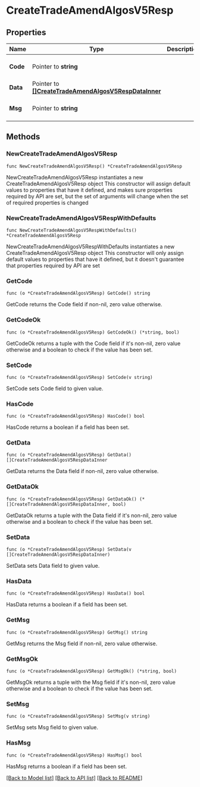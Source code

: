 # CreateTradeAmendAlgosV5Resp

## Properties

Name | Type | Description | Notes
------------ | ------------- | ------------- | -------------
**Code** | Pointer to **string** |  | [optional] [default to ""]
**Data** | Pointer to [**[]CreateTradeAmendAlgosV5RespDataInner**](CreateTradeAmendAlgosV5RespDataInner.md) |  | [optional] 
**Msg** | Pointer to **string** |  | [optional] [default to ""]

## Methods

### NewCreateTradeAmendAlgosV5Resp

`func NewCreateTradeAmendAlgosV5Resp() *CreateTradeAmendAlgosV5Resp`

NewCreateTradeAmendAlgosV5Resp instantiates a new CreateTradeAmendAlgosV5Resp object
This constructor will assign default values to properties that have it defined,
and makes sure properties required by API are set, but the set of arguments
will change when the set of required properties is changed

### NewCreateTradeAmendAlgosV5RespWithDefaults

`func NewCreateTradeAmendAlgosV5RespWithDefaults() *CreateTradeAmendAlgosV5Resp`

NewCreateTradeAmendAlgosV5RespWithDefaults instantiates a new CreateTradeAmendAlgosV5Resp object
This constructor will only assign default values to properties that have it defined,
but it doesn't guarantee that properties required by API are set

### GetCode

`func (o *CreateTradeAmendAlgosV5Resp) GetCode() string`

GetCode returns the Code field if non-nil, zero value otherwise.

### GetCodeOk

`func (o *CreateTradeAmendAlgosV5Resp) GetCodeOk() (*string, bool)`

GetCodeOk returns a tuple with the Code field if it's non-nil, zero value otherwise
and a boolean to check if the value has been set.

### SetCode

`func (o *CreateTradeAmendAlgosV5Resp) SetCode(v string)`

SetCode sets Code field to given value.

### HasCode

`func (o *CreateTradeAmendAlgosV5Resp) HasCode() bool`

HasCode returns a boolean if a field has been set.

### GetData

`func (o *CreateTradeAmendAlgosV5Resp) GetData() []CreateTradeAmendAlgosV5RespDataInner`

GetData returns the Data field if non-nil, zero value otherwise.

### GetDataOk

`func (o *CreateTradeAmendAlgosV5Resp) GetDataOk() (*[]CreateTradeAmendAlgosV5RespDataInner, bool)`

GetDataOk returns a tuple with the Data field if it's non-nil, zero value otherwise
and a boolean to check if the value has been set.

### SetData

`func (o *CreateTradeAmendAlgosV5Resp) SetData(v []CreateTradeAmendAlgosV5RespDataInner)`

SetData sets Data field to given value.

### HasData

`func (o *CreateTradeAmendAlgosV5Resp) HasData() bool`

HasData returns a boolean if a field has been set.

### GetMsg

`func (o *CreateTradeAmendAlgosV5Resp) GetMsg() string`

GetMsg returns the Msg field if non-nil, zero value otherwise.

### GetMsgOk

`func (o *CreateTradeAmendAlgosV5Resp) GetMsgOk() (*string, bool)`

GetMsgOk returns a tuple with the Msg field if it's non-nil, zero value otherwise
and a boolean to check if the value has been set.

### SetMsg

`func (o *CreateTradeAmendAlgosV5Resp) SetMsg(v string)`

SetMsg sets Msg field to given value.

### HasMsg

`func (o *CreateTradeAmendAlgosV5Resp) HasMsg() bool`

HasMsg returns a boolean if a field has been set.


[[Back to Model list]](../README.md#documentation-for-models) [[Back to API list]](../README.md#documentation-for-api-endpoints) [[Back to README]](../README.md)


